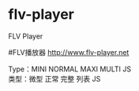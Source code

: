 # flv-player
FLV Player


#FLV播放器
http://www.flv-player.net

Type：MINI NORMAL MAXI MULTI JS <BR/>
类型：微型   正常  完整  列表  JS

